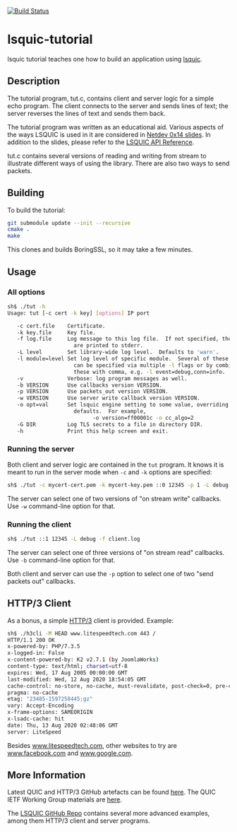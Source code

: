 [![Build Status](https://travis-ci.org/dtikhonov/lsquic-tutorial.svg?branch=master)](https://travis-ci.org/dtikhonov/lsquic-tutorial)

# lsquic-tutorial
lsquic tutorial teaches one how to build an application using [lsquic](https://github.com/litespeedtech/lsquic).

## Description
The tutorial program, tut.c, contains client and server logic for a simple echo program.
The client connects to the server and sends lines of text; the server reverses the lines of text and sends them back.

The tutorial program was written as an educational aid.  Various aspects of the ways LSQUIC
is used in it are considered in [Netdev 0x14 slides](https://github.com/dtikhonov/talks/blob/master/netdev-0x14/lsquic-slides.md).
In addition to the slides, please refer to the [LSQUIC API Reference](https://lsquic.readthedocs.io/en/latest/apiref.html).

tut.c contains several versions of reading and writing from stream to illustrate different ways of
using the library.  There are also two ways to send packets.

## Building
To build the tutorial:
```bash
git submodule update --init --recursive
cmake .
make
```

This clones and builds BoringSSL, so it may take a few minutes.

## Usage

### All options
```bash
sh$ ./tut -h
Usage: tut [-c cert -k key] [options] IP port

   -c cert.file    Certificate.
   -k key.file     Key file.
   -f log.file     Log message to this log file.  If not specified, the
                     are printed to stderr.
   -L level        Set library-wide log level.  Defaults to 'warn'.
   -l module=level Set log level of specific module.  Several of these
                     can be specified via multiple -l flags or by combining
                     these with comma, e.g. -l event=debug,conn=info.
   -v              Verbose: log program messages as well.
   -b VERSION      Use callbacks version VERSION.
   -p VERSION      Use packets_out version VERSION.
   -w VERSION      Use server write callback version VERSION.
   -o opt=val      Set lsquic engine setting to some value, overriding the
                     defaults.  For example,
                           -o version=ff00001c -o cc_algo=2
   -G DIR          Log TLS secrets to a file in directory DIR.
   -h              Print this help screen and exit.
```

### Running the server
Both client and server logic are contained in the `tut` program.  It knows it is meant to run in the server
mode when `-c` and `-k` options are specified:

```bash
sh$ ./tut -c mycert-cert.pem -k mycert-key.pem ::0 12345 -p 1 -L debug -f server.log
```

The server can select one of two versions of "on stream write" callbacks.  Use `-w` command-line option for that.

### Running the client
```bash
sh$ ./tut ::1 12345 -L debug -f client.log
```

The server can select one of three versions of "on stream read" callbacks.  Use `-b` command-line option for that.

Both client and server can use the `-p` option to select one of two "send packets out" callbacks.

## HTTP/3 Client
As a bonus, a simple [HTTP/3](https://en.wikipedia.org/wiki/HTTP/3) client is provided.  Example:

```bash
sh$ ./h3cli -M HEAD www.litespeedtech.com 443 /
HTTP/1.1 200 OK
x-powered-by: PHP/7.3.5
x-logged-in: False
x-content-powered-by: K2 v2.7.1 (by JoomlaWorks)
content-type: text/html; charset=utf-8
expires: Wed, 17 Aug 2005 00:00:00 GMT
last-modified: Wed, 12 Aug 2020 18:54:05 GMT
cache-control: no-store, no-cache, must-revalidate, post-check=0, pre-check=0
pragma: no-cache
etag: "23485-1597258445;gz"
vary: Accept-Encoding
x-frame-options: SAMEORIGIN
x-lsadc-cache: hit
date: Thu, 13 Aug 2020 02:48:06 GMT
server: LiteSpeed
```

Besides www.litespeedtech.com, other websites to try are www.facebook.com and www.google.com.

## More Information
Latest QUIC and HTTP/3 GitHub artefacts can be found [here](https://github.com/quicwg/base-drafts).
The QUIC IETF Working Group materials are [here](https://datatracker.ietf.org/wg/quic/about/).

The [LSQUIC GitHub Repo](https://github.com/litespeedtech/lsquic) contains several more advanced examples, among
them HTTP/3 client and server programs.
